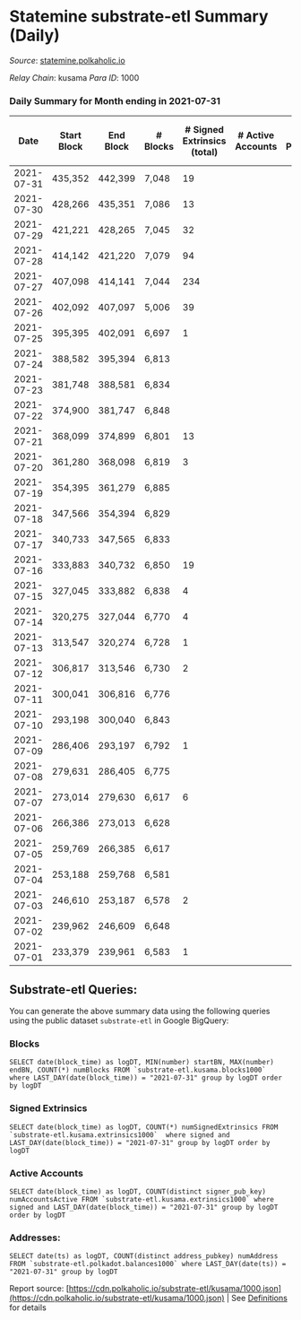 # Statemine substrate-etl Summary (Daily)

_Source_: [statemine.polkaholic.io](https://statemine.polkaholic.io)

*Relay Chain*: kusama
*Para ID*: 1000



### Daily Summary for Month ending in 2021-07-31


| Date | Start Block | End Block | # Blocks | # Signed Extrinsics (total) | # Active Accounts | # Passive | # New | # Addresses with Balances | # Events | # Transfers | # XCM Transfers In | # XCM Transfers Out |
| ---- | ----------- | --------- | -------- | --------------------------- | ----------------- | --------- | ----- | ------------------------- | -------- | ----------- | ------------------ | ------------------- |
| 2021-07-31 | 435,352 | 442,399 | 7,048  | 19 |  |  |  | 10,170 | 14,532 | 342 ($397.75) |   |   |
| 2021-07-30 | 428,266 | 435,351 | 7,086  | 13 |  |  |  |  | 14,441 | 202 ($0.03) |   |   |
| 2021-07-29 | 421,221 | 428,265 | 7,045  | 32 |  |  |  |  | 14,772 | 546 ($0.72) |   |   |
| 2021-07-28 | 414,142 | 421,220 | 7,079  | 94 |  |  |  |  | 15,843 | 1,306 ($15.23) |   |   |
| 2021-07-27 | 407,098 | 414,141 | 7,044  | 234 |  |  |  |  | 18,019 | 2,750 ($1,280.76) |   |   |
| 2021-07-26 | 402,092 | 407,097 | 5,006  | 39 |  |  |  |  | 10,503 | 374 ($49.92) |   |   |
| 2021-07-25 | 395,395 | 402,091 | 6,697  | 1 |  |  |  |  | 13,427 | 23 ($0.002) |   |   |
| 2021-07-24 | 388,582 | 395,394 | 6,813  |  |  |  |  |  | 13,633 |   |   |   |
| 2021-07-23 | 381,748 | 388,581 | 6,834  |  |  |  |  |  | 13,671 |   |   |   |
| 2021-07-22 | 374,900 | 381,747 | 6,848  |  |  |  |  |  | 13,703 |   |   |   |
| 2021-07-21 | 368,099 | 374,899 | 6,801  | 13 |  |  |  |  | 43,717 | 10,069 ($170.66) |   |   |
| 2021-07-20 | 361,280 | 368,098 | 6,819  | 3 |  |  |  |  | 13,720 | 69 ($0.004) |   |   |
| 2021-07-19 | 354,395 | 361,279 | 6,885  |  |  |  |  |  | 13,774 |   |   |   |
| 2021-07-18 | 347,566 | 354,394 | 6,829  |  |  |  |  |  | 13,661 |   |   |   |
| 2021-07-17 | 340,733 | 347,565 | 6,833  |  |  |  |  |  | 13,670 |   |   |   |
| 2021-07-16 | 333,883 | 340,732 | 6,850  | 19 |  |  |  |  | 23,952 | 172 ($4.71) |   |   |
| 2021-07-15 | 327,045 | 333,882 | 6,838  | 4 |  |  |  |  | 13,785 | 87 ($3.06) |   |   |
| 2021-07-14 | 320,275 | 327,044 | 6,770  | 4 |  |  |  |  | 13,685 | 100 ($64.81) |   |   |
| 2021-07-13 | 313,547 | 320,274 | 6,728  | 1 |  |  |  |  | 13,489 | 23 (-) |   |   |
| 2021-07-12 | 306,817 | 313,546 | 6,730  | 2 |  |  |  |  | 13,514 | 46 ($0.002) |   |   |
| 2021-07-11 | 300,041 | 306,816 | 6,776  |  |  |  |  |  | 13,556 |   |   |   |
| 2021-07-10 | 293,198 | 300,040 | 6,843  |  |  |  |  |  | 13,690 |   |   |   |
| 2021-07-09 | 286,406 | 293,197 | 6,792  | 1 |  |  |  |  | 13,616 | 23 ($0.002) |   |   |
| 2021-07-08 | 279,631 | 286,405 | 6,775  |  |  |  |  |  | 13,554 |   |   |   |
| 2021-07-07 | 273,014 | 279,630 | 6,617  | 6 |  |  |  |  | 13,380 | 98 ($54.54) |   |   |
| 2021-07-06 | 266,386 | 273,013 | 6,628  |  |  |  |  |  | 13,260 |   |   |   |
| 2021-07-05 | 259,769 | 266,385 | 6,617  |  |  |  |  |  | 13,237 |   |   |   |
| 2021-07-04 | 253,188 | 259,768 | 6,581  |  |  |  |  |  | 13,189 |   |   |   |
| 2021-07-03 | 246,610 | 253,187 | 6,578  | 2 |  |  |  |  | 13,216 | 46 ($0.005) |   |   |
| 2021-07-02 | 239,962 | 246,609 | 6,648  |  |  |  |  |  | 13,300 |   |   |   |
| 2021-07-01 | 233,379 | 239,961 | 6,583  | 1 |  |  |  |  | 13,203 | 23 ($0.002) |   |   |

## Substrate-etl Queries:
You can generate the above summary data using the following queries using the public dataset `substrate-etl` in Google BigQuery:


### Blocks
```
SELECT date(block_time) as logDT, MIN(number) startBN, MAX(number) endBN, COUNT(*) numBlocks FROM `substrate-etl.kusama.blocks1000`  where LAST_DAY(date(block_time)) = "2021-07-31" group by logDT order by logDT
```


### Signed Extrinsics
```
SELECT date(block_time) as logDT, COUNT(*) numSignedExtrinsics FROM `substrate-etl.kusama.extrinsics1000`  where signed and LAST_DAY(date(block_time)) = "2021-07-31" group by logDT order by logDT
```


### Active Accounts
```
SELECT date(block_time) as logDT, COUNT(distinct signer_pub_key) numAccountsActive FROM `substrate-etl.kusama.extrinsics1000` where signed and LAST_DAY(date(block_time)) = "2021-07-31" group by logDT order by logDT
```


### Addresses:
```
SELECT date(ts) as logDT, COUNT(distinct address_pubkey) numAddress FROM `substrate-etl.polkadot.balances1000` where LAST_DAY(date(ts)) = "2021-07-31" group by logDT
```



Report source: [https://cdn.polkaholic.io/substrate-etl/kusama/1000.json](https://cdn.polkaholic.io/substrate-etl/kusama/1000.json) | See [Definitions](/DEFINITIONS.md) for details
